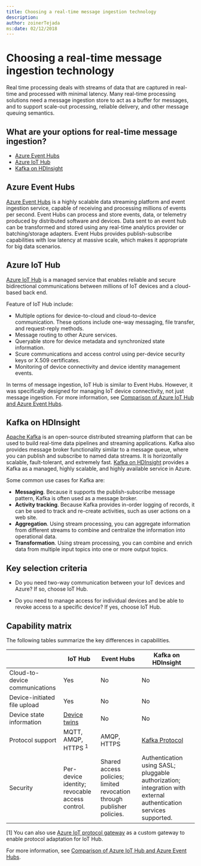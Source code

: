 ```yaml
---
title: Choosing a real-time message ingestion technology
description: 
author: zoinerTejada
ms:date: 02/12/2018
---
```


# Choosing a real-time message ingestion technology

Real time processing deals with streams of data that are captured in real-time and processed with minimal latency. Many real-time processing solutions need a message ingestion store to act as a buffer for messages, and to support scale-out processing, reliable delivery, and other message queuing semantics. 

## What are your options for real-time message ingestion?

- [Azure Event Hubs](/azure/event-hubs/)
- [Azure IoT Hub](/azure/iot-hub/)
- [Kafka on HDInsight](/azure/hdinsight/kafka/apache-kafka-get-started)

## Azure Event Hubs

[Azure Event Hubs](/azure/event-hubs/) is a highly scalable data streaming platform and event ingestion service, capable of receiving and processing millions of events per second. Event Hubs can process and store events, data, or telemetry produced by distributed software and devices. Data sent to an event hub can be transformed and stored using any real-time analytics provider or batching/storage adapters. Event Hubs provides publish-subscribe capabilities with low latency at massive scale, which makes it appropriate for big data scenarios.

## Azure IoT Hub

[Azure IoT Hub](/azure/iot-hub/) is a managed service that enables reliable and secure bidirectional communications between millions of IoT devices and a cloud-based back end.

Feature of IoT Hub include:

* Multiple options for device-to-cloud and cloud-to-device communication. These options include one-way messaging, file transfer, and request-reply methods.
* Message routing to other Azure services.
* Queryable store for device metadata and synchronized state information.
* Scure communications and access control using per-device security keys or X.509 certificates.
* Monitoring of device connectivity and device identity management events.

In terms of message ingestion, IoT Hub is similar to Event Hubs. However, it was specifically designed for managing IoT device connectivity, not just message ingestion. For more information, see [Comparison of Azure IoT Hub and Azure Event Hubs](/azure/iot-hub/iot-hub-compare-event-hubs). 

## Kafka on HDInsight

[Apache Kafka](https://kafka.apache.org/) is an open-source distributed streaming platform that can be used to build real-time data pipelines and streaming applications. Kafka also provides message broker functionality similar to a message queue, where you can publish and subscribe to named data streams. It is horizontally scalable, fault-tolerant, and extremely fast. [Kafka on HDInsight](/azure/hdinsight/kafka/apache-kafka-get-started) provides a Kafka as a managed, highly scalable, and highly available service in Azure. 

Some common use cases for Kafka are:

* **Messaging**. Because it supports the publish-subscribe message pattern, Kafka is often used as a message broker.
* **Activity tracking**. Because Kafka provides in-order logging of records, it can be used to track and re-create activities, such as user actions on a web site.
* **Aggregation**. Using stream processing, you can aggregate information from different streams to combine and centralize the information into operational data.
* **Transformation**. Using stream processing, you can combine and enrich data from multiple input topics into one or more output topics.

## Key selection criteria

- Do you need two-way communication between your IoT devices and Azure? If so, choose IoT Hub.

- Do you need to manage access for individual devices and be able to revoke access to a specific device? If yes, choose IoT Hub.

## Capability matrix

The following tables summarize the key differences in capabilities. 

| | IoT Hub | Event Hubs | Kafka on HDInsight |
| --- | --- | --- | --- |
| Cloud-to-device communications | Yes | No | No |
| Device-initiated file upload | Yes | No | No |
| Device state information | [Device twins](/azure/iot-hub/iot-hub-devguide-device-twins) | No | No |
| Protocol support | MQTT, AMQP, HTTPS <sup>1</sup> | AMQP, HTTPS | [Kafka Protocol](https://cwiki.apache.org/confluence/display/KAFKA/A+Guide+To+The+Kafka+Protocol) |
| Security | Per-device identity; revocable access control. | Shared access policies; limited revocation through publisher policies. | Authentication using SASL; pluggable authorization; integration with external authentication services supported. |

[1] You can also use [Azure IoT protocol gateway](/azure/iot-hub/iot-hub-protocol-gateway) as a custom gateway to enable protocol adaptation for IoT Hub.

For more information, see [Comparison of Azure IoT Hub and Azure Event Hubs](/azure/iot-hub/iot-hub-compare-event-hubss).